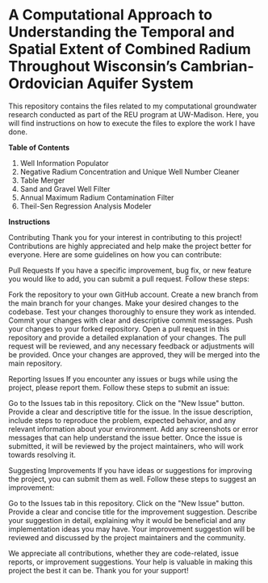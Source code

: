 # A Computational Approach to Understanding the Temporal and Spatial Extent of Combined Radium Throughout Wisconsin’s Cambrian-Ordovician Aquifer System


This repository contains the files related to my computational groundwater research conducted as part of the REU program at UW-Madison. Here, you will find instructions on how to execute the files to explore the work I have done.

**Table of Contents**
1) Well Information Populator
2) Negative Radium Concentration and Unique Well Number Cleaner
3) Table Merger
4) Sand and Gravel Well Filter
5) Annual Maximum Radium Contamination Filter
6) Theil-Sen Regression Analysis Modeler

**Instructions**

Contributing
Thank you for your interest in contributing to this project! Contributions are highly appreciated and help make the project better for everyone. Here are some guidelines on how you can contribute:

Pull Requests
If you have a specific improvement, bug fix, or new feature you would like to add, you can submit a pull request. Follow these steps:

Fork the repository to your own GitHub account.
Create a new branch from the main branch for your changes.
Make your desired changes to the codebase.
Test your changes thoroughly to ensure they work as intended.
Commit your changes with clear and descriptive commit messages.
Push your changes to your forked repository.
Open a pull request in this repository and provide a detailed explanation of your changes.
The pull request will be reviewed, and any necessary feedback or adjustments will be provided. Once your changes are approved, they will be merged into the main repository.

Reporting Issues
If you encounter any issues or bugs while using the project, please report them. Follow these steps to submit an issue:

Go to the Issues tab in this repository.
Click on the "New Issue" button.
Provide a clear and descriptive title for the issue.
In the issue description, include steps to reproduce the problem, expected behavior, and any relevant information about your environment.
Add any screenshots or error messages that can help understand the issue better.
Once the issue is submitted, it will be reviewed by the project maintainers, who will work towards resolving it.

Suggesting Improvements
If you have ideas or suggestions for improving the project, you can submit them as well. Follow these steps to suggest an improvement:

Go to the Issues tab in this repository.
Click on the "New Issue" button.
Provide a clear and concise title for the improvement suggestion.
Describe your suggestion in detail, explaining why it would be beneficial and any implementation ideas you may have.
Your improvement suggestion will be reviewed and discussed by the project maintainers and the community.

We appreciate all contributions, whether they are code-related, issue reports, or improvement suggestions. Your help is valuable in making this project the best it can be. Thank you for your support!
